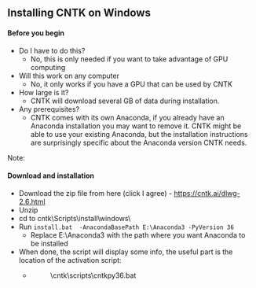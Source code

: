 ## Installing CNTK on Windows

#### Before you begin
 * Do I have to do this?
   - No, this is only needed if you want to take advantage of GPU computing
 * Will this work on any computer
   - No, it only works if you have a GPU that can be used by CNTK
 * How large is it?
   - CNTK will download several GB of data during installation.
 * Any prerequisites?
   - CNTK comes with its own Anaconda, if you already have an Anaconda installation you may want to remove it. CNTK might be able to use your existing Anaconda, but the installation instructions are surprisingly specific about the Anaconda version CNTK needs.

Note: 

#### Download and installation
 - Download the zip file from here (click I agree) - https://cntk.ai/dlwg-2.6.html
 - Unzip
 - cd to cntk\Scripts\install\windows\
 - Run `install.bat  -AnacondaBasePath E:\Anaconda3 -PyVersion 36`
    - Replace E:\Anaconda3 with the path where you want Anaconda to be installed
 - When done, the script will display some info, the useful part is the location of the activation script:
   - <dir were you unzipped cntk>\cntk\scripts\cntkpy36.bat  

